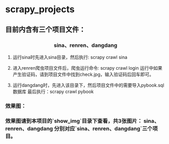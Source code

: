 # scrapy_projects

<h2>目前内含有三个项目文件：</h2>

<h3><center>sina、renren、dangdang</center></h3>

1. 运行sina时先进入sina目录，然后执行: scrapy crawl sina

2. 进入renren爬虫项目文件后，爬虫运行命令: scrapy crawl login
   运行中如果产生验证码，请到项目文件中找到check.jpg，输入验证码后回车即可。

3. 运行dangdang时，先进入该目录下，然后项目文件中的需要导入pybook.sql数据库  最后执行：scrapy crawl pybook

<h3>效果图：<h3>
效果图请到本项目的`show_img`目录下查看，共3张图片：
sina、renren、dangdang
分别对应`sina、renren、dangdang`三个项目。
